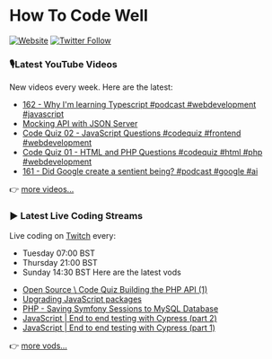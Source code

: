 # How To Code Well

[![Website](https://img.shields.io/twitch/status/howtocodewell?color=pink&label=LIVE%20CODING%20ON%20TWITCH&logoColor=%3D&style=for-the-badge)](https://howtocodewell.net/live)
[![Twitter Follow](https://img.shields.io/twitter/follow/howtocodewell?color=pink&logo=twitter&style=for-the-badge)](https://twitter.com/intent/follow?original_referer=https%3A%2F%2Fgithub.com%2Fhowtocodewell&screen_name=howtocodewell)


### 🎙️Latest YouTube Videos
New videos every week.  Here are the latest:
<!-- YOUTUBE-HTCW:START -->
- [162 - Why I&#39;m learning Typescript #podcast #webdevelopment #javascript](https://www.youtube.com/watch?v=aqW8MFSaLRg)
- [Mocking API with JSON Server](https://www.youtube.com/watch?v=OznPvJIjMDc)
- [Code Quiz 02 - JavaScript Questions #codequiz #frontend  #webdevelopment](https://www.youtube.com/watch?v=Tyvmq3gyZMY)
- [Code Quiz 01 - HTML and PHP Questions #codequiz #html #php #webdevelopment](https://www.youtube.com/watch?v=Qmz0TvPLgpQ)
- [161 - Did Google create a sentient being? #podcast #google #ai](https://www.youtube.com/watch?v=RqxaznBjz0c)
<!-- YOUTUBE-HTCW:END -->

👉 [more videos...](https://youtube.com/howtocodewell)

### ▶️ Latest Live Coding Streams
Live coding on [Twitch](https://howtocodewell.net/live) every:
- Tuesday 07:00 BST
- Thursday 21:00 BST
- Sunday 14:30 BST
Here are the latest vods

<!-- YOUTUBE-HTCW-LIVE:START -->
- [Open Source \\ Code Quiz Building the PHP API &lpar;1&rpar;](https://www.youtube.com/watch?v=v5X5RIivtOc)
- [Upgrading JavaScript packages](https://www.youtube.com/watch?v=LTFs-2uk_1w)
- [PHP - Saving Symfony Sessions to MySQL Database](https://www.youtube.com/watch?v=vcPgI-lqqTk)
- [JavaScript | End to end testing with Cypress &lpar;part 2&rpar;](https://www.youtube.com/watch?v=9RlJRCPTQxc)
- [JavaScript | End to end testing with Cypress &lpar;part 1&rpar;](https://www.youtube.com/watch?v=4cuB6VbCiDE)
<!-- YOUTUBE-HTCW-LIVE:END -->

👉 [more vods...](https://youtube.com/howtocodewelllive)
